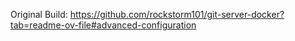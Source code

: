 Original Build:
https://github.com/rockstorm101/git-server-docker?tab=readme-ov-file#advanced-configuration